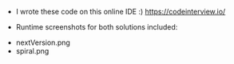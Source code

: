 * I wrote these code on this online IDE :)
https://codeinterview.io/

* Runtime screenshots for both solutions included:
- nextVersion.png
- spiral.png
